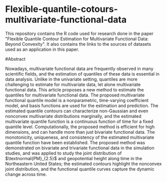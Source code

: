 # Flexible-quantile-cotours-multivariate-functional-data
This repository contains the R code used for research done in the paper "Flexible Quantile Contour Estimation for Multivariate Functional Data: Beyond Convexity". It also contains the links to the sources of datasets used as an application in this paper.

#Abstract
		
Nowadays, multivariate functional data are frequently observed in many scientific fields, and the estimation of quantiles of these data is essential in data analysis. Unlike in the univariate setting, quantiles are more challenging to estimate for multivariate data, let alone multivariate functional data. This article proposes a new method to estimate the quantiles for multivariate functional data. The proposed multivariate functional quantile model is a nonparametric, time-varying coefficient model, and basis functions are used for the estimation and prediction. The estimated quantile contours can characterize non-Gaussian and even nonconvex multivariate distributions marginally, and the estimated multivariate quantile function is a continuous function of time for a fixed quantile level. Computationally, the proposed method is efficient for high dimensions, and can handle more than just bivariate functional data. The monotonicity, uniqueness, and consistency of the estimated multivariate quantile function have been established. The proposed method was demonstrated on bivariate and trivariate functional data in the simulation studies, and was applied to study the joint distribution of $\textnormal{PM}_{2.5}$ and geopotential height along time in the Northeastern United States; the estimated contours highlight the nonconvex joint distribution, and the functional quantile curves capture the dynamic change across time.
